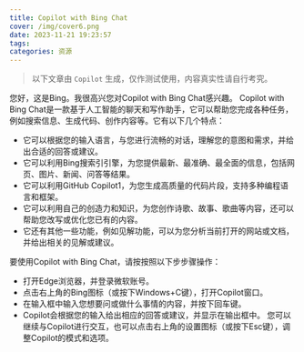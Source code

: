 ```yaml
---
title: Copilot with Bing Chat
cover: /img/cover6.png
date: 2023-11-21 19:23:57
tags:
categories: 资源
---
```

> 以下文章由 `Copilot` 生成，仅作测试使用，内容真实性请自行考究。

您好，这是Bing。我很高兴您对Copilot with Bing Chat感兴趣。
Copilot with Bing Chat是一款基于人工智能的聊天和写作助手，它可以帮助您完成各种任务，例如搜索信息、生成代码、创作内容等。它有以下几个特点：

+ 它可以根据您的输入语言，与您进行流畅的对话，理解您的意图和需求，并给出合适的回答或建议。
+ 它可以利用Bing搜索引引擎，为您提供最新、最准确、最全面的信息，包括网页、图片、新闻、问答等结果。
+ 它可以利用GitHub Copilot1，为您生成高质量的代码片段，支持多种编程语言和框架。
+ 它可以利用自己的创造力和知识，为您创作诗歌、故事、歌曲等内容，还可以帮助您改写或优化您已有的内容。
+ 它还有其他一些功能，例如见解功能，可以为您分析当前打开的网站或文档，并给出相关的见解或建议。

要使用Copilot with Bing Chat，请按按照以下步步骤操作：

+ 打开Edge浏览器，并登录微软账号。
+ 点击右上角的Bing图标（或按下Windows+C键），打开Copilot窗口。
+ 在输入框中输入您想要问或做什么事情的内容，并按下回车键。
+ Copilot会根据您的输入给出相应的回答或建议，并显示在输出框中。
您可以继续与Copilot进行交互，也可以点击右上角的设置图标（或按下Esc键），调整Copilot的模式和选项。